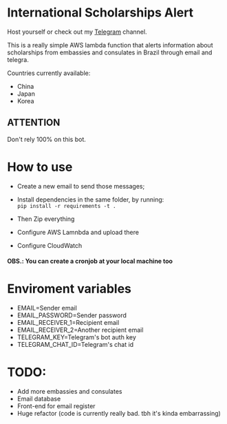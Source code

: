 # International Scholarships Alert

Host yourself or check out my <a href="https://t.me/+LUWAZNQoHSs0MTBh">Telegram</a> channel.

This is a really simple AWS lambda function that alerts information about scholarships from embassies and consulates in Brazil through email and telegra.

Countries currently available:
- China
- Japan
- Korea

## ATTENTION
Don't rely 100% on this bot.

# How to use

- Create a new email to send those messages;
- Install dependencies in the same folder, by running:  
`pip install -r requirements -t .`

- Then Zip everything
- Configure AWS Lamnbda and upload there
- Configure CloudWatch

#### OBS.: You can create a cronjob at your local machine too

# Enviroment variables

- EMAIL=Sender email  
- EMAIL_PASSWORD=Sender password  
- EMAIL_RECEIVER_1=Recipient email  
- EMAIL_RECEIVER_2=Another recipient email 
- TELEGRAM_KEY=Telegram's bot auth key
- TELEGRAM_CHAT_ID=Telegram's chat id

# TODO:
- Add more embassies and consulates
- Email database
- Front-end for email register
- Huge refactor (code is currently really bad. tbh it's kinda embarrassing)
